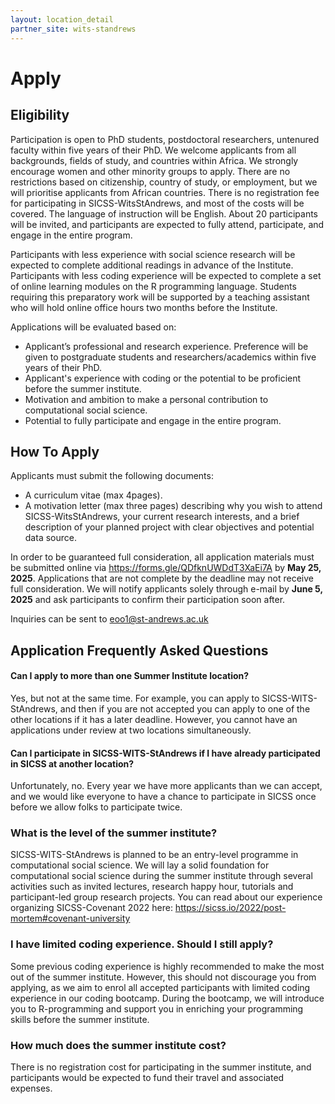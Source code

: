 ```yaml
---
layout: location_detail
partner_site: wits-standrews
---
```


[//]: # (Update the following info to match your location!)

# Apply


## Eligibility

Participation is open to PhD students, postdoctoral researchers, untenured faculty within five years of their PhD. We welcome applicants from all backgrounds, fields of study, and countries within Africa. We strongly encourage women and other minority groups to apply. There are no restrictions based on citizenship, country of study, or employment, but we will prioritise applicants from African countries. There is no registration fee for participating in SICSS-WitsStAndrews, and most of the costs will be covered. The language of instruction will be English. About 20 participants will be invited, and participants are expected to fully attend, participate, and engage in the entire program.

Participants with less experience with social science research will be expected to complete additional readings in advance of the Institute. Participants with less coding experience will be expected to complete a set of online learning modules on the R programming language. Students requiring this preparatory work will be supported by a teaching assistant who will hold online office hours two months before the Institute.

Applications will be evaluated based on: 
-	Applicant’s professional and research experience. Preference will be given to postgraduate students and researchers/academics within five years of their PhD.
-	Applicant's experience with coding or the potential to be proficient before the summer institute.
-	Motivation and ambition to make a personal contribution to computational social science.
-	Potential to fully participate and engage in the entire program.


## How To Apply

Applicants must submit the following documents:

-	A curriculum vitae (max 4pages).
-	A motivation letter (max three pages) describing why you wish to attend SICSS-WitsStAndrews, your current research interests, and a brief description of your planned project with clear objectives and potential data source.

In order to be guaranteed full consideration, all application materials must be submitted online via <a href="https://forms.gle/QDfknUWDdT3XaEi7A" target="_blank">https://forms.gle/QDfknUWDdT3XaEi7A</a> by **May 25, 2025**. Applications that are not complete by the deadline may not receive full consideration. We will notify applicants solely through e-mail by **June 5, 2025** and ask participants to confirm their participation soon after.

Inquiries can be sent to <a href="mailto:eoo1@st-andrews.ac.uk" target="_blank">eoo1@st-andrews.ac.uk</a>


## Application Frequently Asked Questions

#### Can I apply to more than one Summer Institute location?

Yes, but not at the same time. For example, you can apply to SICSS-WITS-StAndrews, and then if you are not accepted you can apply to one of the other locations if it has a later deadline. However, you cannot have an applications under review at two locations simultaneously.

#### Can I participate in SICSS-WITS-StAndrews if I have already participated in SICSS at another location?

Unfortunately, no. Every year we have more applicants than we can accept, and we would like everyone to have a chance to participate in SICSS once before we allow folks to participate twice.

### What is the level of the summer institute?

SICSS-WITS-StAndrews is planned to be an entry-level programme in computational social science. We will lay a solid foundation for computational social science during the summer institute through several activities such as invited lectures, research happy hour, tutorials and participant-led group research projects. You can read about our experience organizing SICSS-Covenant 2022 here: <a href="https://sicss.io/2022/post-mortem#covenant-university" target="_blank">https://sicss.io/2022/post-mortem#covenant-university</a>


### I have limited coding experience. Should I still apply?

Some previous coding experience is highly recommended to make the most out of the summer institute. However, this should not discourage you from applying, as we aim to enrol all accepted participants with limited coding experience in our coding bootcamp. During the bootcamp, we will introduce you to R-programming and support you in enriching your programming skills before the summer institute.

### How much does the summer institute cost?

There is no registration cost for participating in the summer institute, and participants would be expected to fund their travel and associated expenses.
